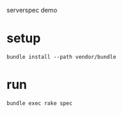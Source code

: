 serverspec demo

# setup

```
bundle install --path vendor/bundle
```

# run

```
bundle exec rake spec
```
